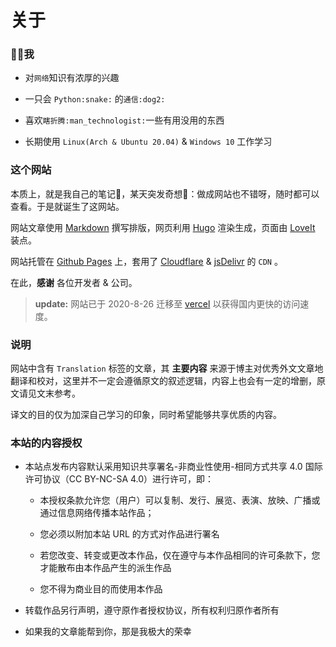# 关于


### :man_shrugging:我

- 对`网络`知识有浓厚的兴趣

- 一只会 `Python:snake:` 的`通信:dog2:`

- 喜欢`瞎折腾:man_technologist:`一些有用没用的东西

- 长期使用 `Linux(Arch & Ubuntu 20.04)` & `Windows 10` 工作学习

### 这个网站

本质上，就是我自己的笔记:notebook_with_decorative_cover:，某天突发奇想:thought_balloon:：做成网站也不错呀，随时都可以查看。于是就诞生了这网站。

网站文章使用 [Markdown](https://zh.wikipedia.org/zh-hans/Markdown) 撰写排版，网页利用 [Hugo](https://gohugo.io/) 渲染生成，页面由 [LoveIt](https://github.com/dillonzq/LoveIt) 装点。

网站托管在 [Github Pages](https://pages.github.com/) 上，套用了 [Cloudflare](https://www.cloudflare.com/) & [jsDelivr](https://www.jsdelivr.com/) 的 `CDN` 。

在此，**感谢** 各位开发者 & 公司。

> **update:** 网站已于 2020-8-26 迁移至 [vercel](https://vercel.com) 以获得国内更快的访问速度。

### 说明

网站中含有 `Translation` 标签的文章，其 **主要内容** 来源于博主对优秀外文文章地翻译和校对，这里并不一定会遵循原文的叙述逻辑，内容上也会有一定的增删，原文请见文末参考。

译文的目的仅为加深自己学习的印象，同时希望能够共享优质的内容。

### 本站的内容授权

- 本站点发布内容默认采用知识共享署名-非商业性使用-相同方式共享 4.0 国际许可协议（CC BY-NC-SA 4.0）进行许可，即：

  - 本授权条款允许您（用户）可以复制、发行、展览、表演、放映、广播或通过信息网络传播本站作品；

  - 您必须以附加本站 URL 的方式对作品进行署名

  - 若您改变、转变或更改本作品，仅在遵守与本作品相同的许可条款下，您才能散布由本作品产生的派生作品

  - 您不得为商业目的而使用本作品

- 转载作品另行声明，遵守原作者授权协议，所有权利归原作者所有

- 如果我的文章能帮到你，那是我极大的荣幸

